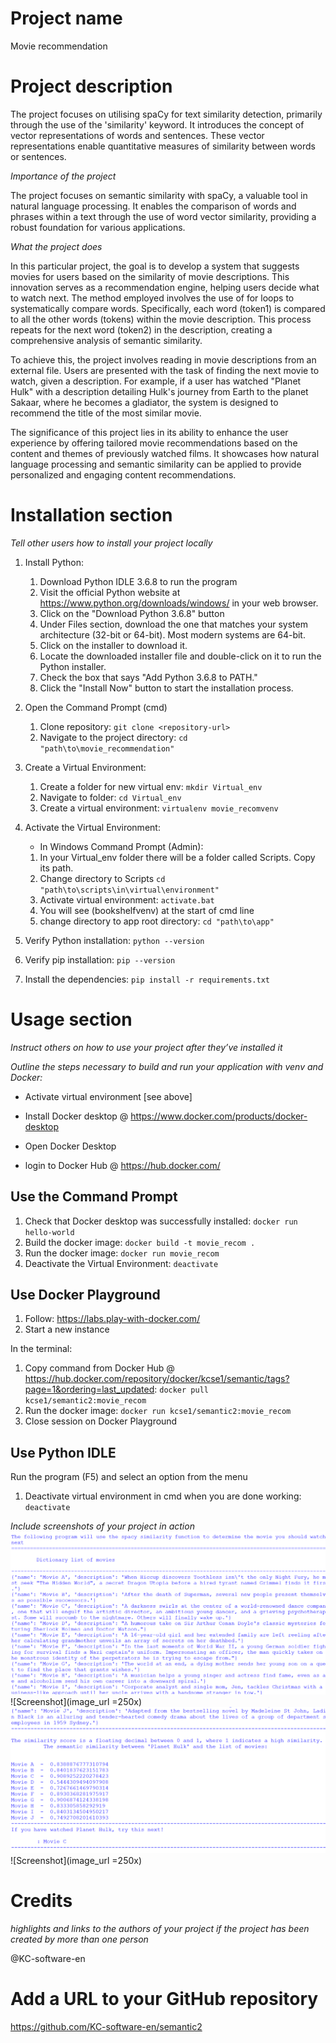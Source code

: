 # Project name
Movie recommendation

# Project description
The project focuses on utilising spaCy for text similarity detection, primarily through the use of the 'similarity' keyword. It introduces the concept of vector representations of words and sentences. These vector representations enable quantitative measures of similarity between words or sentences.

*Importance of the project*

The project focuses on semantic similarity with spaCy, a valuable tool in natural language processing. It enables the comparison of words and phrases within a text through the use of word vector similarity, providing a robust foundation for various applications.

*What the project does*

In this particular project, the goal is to develop a system that suggests movies for users based on the similarity of movie descriptions. This innovation serves as a recommendation engine, helping users decide what to watch next. The method employed involves the use of for loops to systematically compare words. Specifically, each word (token1) is compared to all the other words (tokens) within the movie description. This process repeats for the next word (token2) in the description, creating a comprehensive analysis of semantic similarity.

To achieve this, the project involves reading in movie descriptions from an external file. Users are presented with the task of finding the next movie to watch, given a description. For example, if a user has watched "Planet Hulk" with a description detailing Hulk's journey from Earth to the planet Sakaar, where he becomes a gladiator, the system is designed to recommend the title of the most similar movie.

The significance of this project lies in its ability to enhance the user experience by offering tailored movie recommendations based on the content and themes of previously watched films. It showcases how natural language processing and semantic similarity can be applied to provide personalized and engaging content recommendations.

# Installation section
*Tell other users how to install your project locally*

1. Install Python: 
    1. Download Python IDLE 3.6.8 to run the program
    1. Visit the official Python website at https://www.python.org/downloads/windows/ in your web browser.
    1. Click on the "Download Python 3.6.8" button
    1. Under Files section, download the one that matches your system architecture (32-bit or 64-bit). Most modern systems are 64-bit.
    1. Click on the installer to download it.
    1. Locate the downloaded installer file and double-click on it to run the Python installer.
    1. Check the box that says "Add Python 3.6.8 to PATH." 
    1. Click the "Install Now" button to start the installation process.
     
1. Open the Command Prompt (cmd)
    1. Clone repository: `git clone <repository-url>`
    1. Navigate to the project directory: `cd "path\to\movie_recommendation"`

1. Create a Virtual Environment:
    1. Create a folder for new virtual env: `mkdir Virtual_env`
    1. Navigate to folder: `cd Virtual_env`
    1. Create a virtual environment: `virtualenv movie_recomvenv`

1. Activate the Virtual Environment:
    + In Windows Command Prompt (Admin):
    1. In your Virtual_env folder there will be a folder called Scripts. Copy its path.
    1. Change directory to Scripts `cd "path\to\scripts\in\virtual\environment"`
    1. Activate virtual environment: `activate.bat`
    1. You will see (bookshelfvenv) at the start of cmd line
    1. change directory to app root directory: `cd "path\to\app"`

1. Verify Python installation: `python --version`
1. Verify pip installation: `pip --version`
1. Install the dependencies: `pip install -r requirements.txt`    

# Usage section
*Instruct others on how to use your project after they’ve installed it*

*Outline the steps necessary to build and run your application with venv and Docker:*
+ Activate virtual environment [see above]

+ Install Docker desktop @ https://www.docker.com/products/docker-desktop
+ Open Docker Desktop
+ login to Docker Hub @ https://hub.docker.com/

## Use the Command Prompt
1. Check that Docker desktop was successfully installed: `docker run hello-world`
1. Build the docker image: `docker build -t movie_recom .` 
1. Run the docker image: `docker run movie_recom`
1. Deactivate the Virtual Environment: `deactivate`

## Use Docker Playground
1. Follow: https://labs.play-with-docker.com/
1. Start a new instance

In the terminal: 
1. Copy command from Docker Hub @ https://hub.docker.com/repository/docker/kcse1/semantic/tags?page=1&ordering=last_updated: `docker pull kcse1/semantic2:movie_recom`
1. Run the docker image: `docker run kcse1/semantic2:movie_recom`
1. Close session on Docker Playground

## Use Python IDLE
Run the program (F5) and select an option from the menu

1. Deactivate virtual environment in cmd when you are done working: `deactivate`

*Include screenshots of your project in action*
![Screenshot of my app](screenshots/Screenshot1.png)
![Screenshot](image_url =250x)
![Screenshot2 of my app](screenshots/Screenshot2.png)
![Screenshot](image_url =250x)

# Credits
*highlights and links to the authors of your project if the project has been created by more than one person*

@KC-software-en

# Add a URL to your GitHub repository

https://github.com/KC-software-en/semantic2





